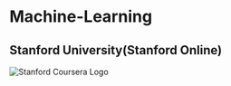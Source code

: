 # Machine-Learning
## Stanford University(Stanford Online)



![Stanford Coursera Logo](https://user-images.githubusercontent.com/90020715/171403440-802d999e-91ed-4164-8e75-e92ab8887bd4.png)
